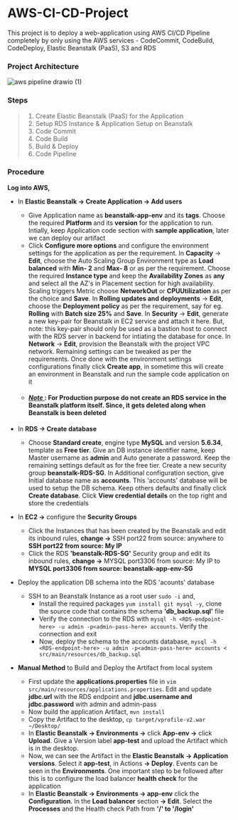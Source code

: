 # AWS-CI-CD-Project
This project is to deploy a web-application using AWS CI/CD Pipeline completely by only using the AWS services - CodeCommit, CodeBuild, CodeDeploy, Elastic Beanstalk (PaaS), S3 and RDS 

### Project Architecture
![aws pipeline drawio (1)](https://user-images.githubusercontent.com/106590073/181558212-91c9209f-4dc1-4970-9f51-eb34c2ae3f9e.jpg)

### Steps 
> 1. Create Elastic Beanstalk (PaaS) for the Application
> 2. Setup RDS Instance & Application Setup on Beanstalk
> 3. Code Commit
> 4. Code Build
> 5. Build & Deploy
> 6. Code Pipeline 

### Procedure

**Log into AWS,** <br>
- In **Elastic Beanstalk &rarr; Create Application &rarr; Add users** 
  - Give Application name as **beanstalk-app-env** and its **tags**. Choose the required **Platform** and its **version** for the application to run. Intially, keep Application code section with **sample application**, later we can deploy our artifact
  - Click **Configure more options** and configure the environment settings for the application as per the requirement. In **Capacity** &rarr; **Edit**, choose the Auto Scaling Group Environment type as **Load balanced** with **Min- 2** and **Max- 8** or as per the requirement. Choose the required **Instance type** and keep the **Availability Zones** as **any** and select all the AZ's in Placement section for high availability. Scaling triggers Metric choose **NetworkOut** or **CPUUtilization** as per the choice and **Save**. In **Rolling updates and deployments** &rarr; **Edit**, choose the **Deployment policy** as per the requirement, say for eg. **Rolling** with **Batch size 25%** and **Save**. In **Security** &rarr; **Edit**, generate a new key-pair for Beanstalk in EC2 service and attach it here. But, note: this key-pair should only be used as a bastion host to connect with the RDS server in backend for intiating the database for once. In **Network** &rarr; **Edit**, provision the Beanstalk with the project VPC network. Remaining settings can be tweaked as per the requirements. Once done with the environment settings configurations finally click **Create app**, in sometime this will create an environment in Beanstalk and run the sample code application on it
  - #### <ins> *Note* </ins>  : For Production purpose do not create an RDS service in the Beanstalk platform itself. Since, it gets deleted along when Beanstalk is been deleted
  
 - In **RDS &rarr; Create database** 
   - Choose **Standard create**, engine type **MySQL** and version **5.6.34**, template as **Free tier**. Give an DB instance identifier name, keep Master username as **admin** and Auto generate a password. Keep the remaining settings default as for the free tier. Create a new security group **beanstalk-RDS-SG**. In Additional configuration section, give Initial database name as **accounts**. This 'accounts' database will be used to setup the DB schema. Keep others defaults and finally click **Create database**. Click **View credential details** on the top right and store the credentials
   
 - In **EC2 &rarr;** configure the **Security Groups** 
   - Click the Instances that has been created by the Beanstalk and edit its inbound rules, **change &rarr;** SSH port22 from source: anywhere to **SSH port22 from source: My IP**
   - Click the RDS **'beanstalk-RDS-SG'** Security group and edit its inbound rules, **change &rarr;** MYSQL port3306 from source: My IP to **MYSQL port3306 from source: beanstalk-app-env-SG**

 - Deploy the application DB schema into the RDS 'acounts' database
   - SSH to an Beanstalk Instance as a root user `sudo -i` and, 
      - Install the required packages `yum install git mysql -y`, clone the source code that contains the schema **'db_backup.sql'** file
      - Verify the connection to the RDS with `mysql -h <RDS-endpoint-here> -u admin -p<admin-pass-here> accounts`. Verify the connection and exit
      - Now, deploy the schema to the accounts database, `mysql -h <RDS-endpoint-here> -u admin -p<admin-pass-here> accounts < src/main/resources/db_backup.sql`
      
 - **Manual Method** to Build and Deploy the Artifact from local system
   - First update the **applications.properties** file in `vim src/main/resources/applications.properties`. Edit and update **jdbc.url** with the RDS endpoint and **jdbc.username and jdbc.password** with admin and admin-pass
   - Now build the application Artifact, `mvn install`
   - Copy the Artifact to the desktop, `cp target/vprofile-v2.war ~/Desktop/`
   - In **Elastic Beanstalk &rarr; Environments &rarr;** click **App-env &rarr;** click **Upload**. Give a Version label **app-test** and upload the Artifact which is in the desktop.
   - Now, we can see the Artifact in the **Elastic Beanstalk &rarr; Application versions**. Select it **app-test**, in Actions **&rarr; Deploy**. Events can be seen in the **Environments**. One important step to be followed after this is to configure the load balancer **health check** for the application
   - In **Elastic Beanstalk &rarr; Environments &rarr; app-env** click the **Configuration**. In the **Load balancer** section **&rarr; Edit**. Select the **Processes** and the Health check Path from **'/' to '/login'** 
